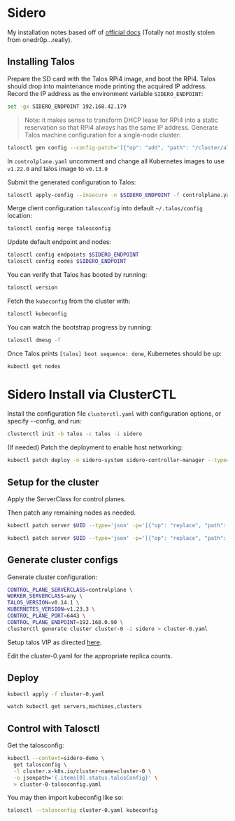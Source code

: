# Sidero

My installation notes based off of [official docs](https://www.sidero.dev/docs/v0.3/guides/sidero-on-rpi4/) (Totally not mostly stolen from onedr0p...really).

## Installing Talos

Prepare the SD card with the Talos RPi4 image, and boot the RPi4. Talos should drop into maintenance mode printing the acquired IP address. Record the IP address as the environment variable `SIDERO_ENDPOINT`:

```sh
set -gx SIDERO_ENDPOINT 192.168.42.179
```

> Note: it makes sense to transform DHCP lease for RPi4 into a static reservation so that RPi4 always has the same IP address.
Generate Talos machine configuration for a single-node cluster:

```sh
talosctl gen config --config-patch='[{"op": "add", "path": "/cluster/allowSchedulingOnMasters", "value": true},{"op": "replace", "path": "/machine/install/disk", "value": "/dev/mmcblk0"},{"op": "replace", "path": "/machine/kubelet/image", "value": "ghcr.io/talos-systems/kubelet:v1.23.3"}]' sidero https://$SIDERO_ENDPOINT:6443/
```

In `controlplane.yaml` uncomment and change all Kubernetes images to use `v1.22.0` and talos image to `v0.13.0`

Submit the generated configuration to Talos:

```sh
talosctl apply-config --insecure -n $SIDERO_ENDPOINT -f controlplane.yaml
```

Merge client configuration `talosconfig` into default `~/.talos/config` location:

```sh
talosctl config merge talosconfig
```

Update default endpoint and nodes:

```sh
talosctl config endpoints $SIDERO_ENDPOINT
talosctl config nodes $SIDERO_ENDPOINT
```

You can verify that Talos has booted by running:

```sh
talosctl version
```

<!-- Bootstrap the etcd cluster:

```sh
talosctl bootstrap
``` -->

Fetch the `kubeconfig` from the cluster with:

```sh
talosctl kubeconfig
```

You can watch the bootstrap progress by running:

```sh
talosctl dmesg -f
```

Once Talos prints `[talos] boot sequence: done`, Kubernetes should be up:

```sh
kubectl get nodes
```

# Sidero Install via ClusterCTL
Install the configuration file `clusterctl.yaml` with configuration options, or specify --config, and run:
```sh
clusterctl init -b talos -c talos -i sidero
```

(If needed) Patch the deployment to enable host networking:

```sh
kubectl patch deploy -n sidero-system sidero-controller-manager --type='json' -p='[{"op": "add", "path": "/spec/template/spec/hostNetwork", "value": true}]'
```

## Setup for the cluster

Apply the ServerClass for control planes.

Then patch any remaining nodes as needed.

```sh
kubectl patch server $UID --type='json' -p='[{"op": "replace", "path": "/machine/install", "value": {"disk": "/dev/sda"} }]'
```

```sh
kubectl patch server $UID --type='json' -p='[{"op": "replace", "path": "/spec/accepted", "value": true}]'
```

## Generate cluster configs

Generate cluster configuration:
```sh
CONTROL_PLANE_SERVERCLASS=controlplane \
WORKER_SERVERCLASS=any \
TALOS_VERSION=v0.14.1 \
KUBERNETES_VERSION=v1.23.3 \
CONTROL_PLANE_PORT=6443 \
CONTROL_PLANE_ENDPOINT=192.168.0.90 \
clusterctl generate cluster cluster-0 -i sidero > cluster-0.yaml
```

Setup talos VIP as directed [here](https://www.sidero.dev/docs/v0.4/resource-configuration/metadata/#talos-machine-configuration).

Edit the cluster-0.yaml for the appropriate replica counts.

## Deploy

```sh
kubectl apply -f cluster-0.yaml
```

```sh
watch kubectl get servers,machines,clusters
```


## Control with Talosctl

Get the talosconfig:
```sh
kubectl --context=sidero-demo \
  get talosconfig \
  -l cluster.x-k8s.io/cluster-name=cluster-0 \
  -o jsonpath='{.items[0].status.talosConfig}' \
  > cluster-0-talosconfig.yaml
```

You may then import kubeconfig like so:
```sh
talosctl --talosconfig cluster-0.yaml kubeconfig
```
